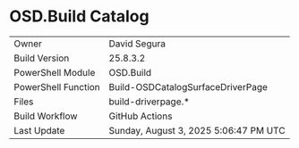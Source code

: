 ﻿# OSD.Build Catalog

| | |
|-|-|
| Owner | David Segura |
| Build Version | 25.8.3.2 |
| PowerShell Module | OSD.Build |
| PowerShell Function | Build-OSDCatalogSurfaceDriverPage |
| Files | build-driverpage.* |
| Build Workflow | GitHub Actions |
| Last Update | Sunday, August 3, 2025 5:06:47 PM UTC |
